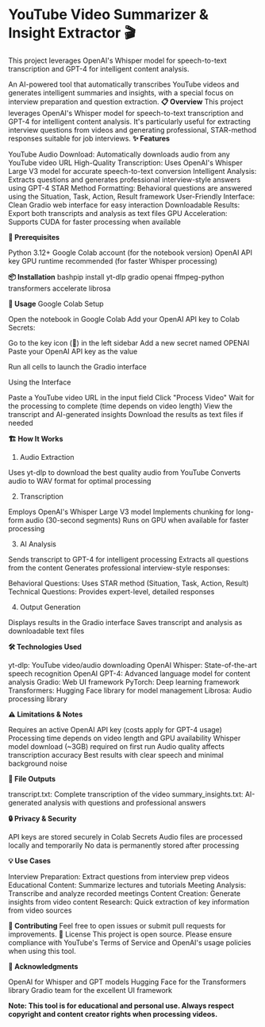 # YouTube Video Summarizer & Insight Extractor 🎬
This project leverages OpenAI's Whisper model for speech-to-text transcription and GPT-4 for intelligent content analysis.



An AI-powered tool that automatically transcribes YouTube videos and generates intelligent summaries and insights, with a special focus on interview preparation and question extraction.
**📋 Overview**
This project leverages OpenAI's Whisper model for speech-to-text transcription and GPT-4 for intelligent content analysis. It's particularly useful for extracting interview questions from videos and generating professional, STAR-method responses suitable for job interviews.
**✨ Features**

YouTube Audio Download: Automatically downloads audio from any YouTube video URL
High-Quality Transcription: Uses OpenAI's Whisper Large V3 model for accurate speech-to-text conversion
Intelligent Analysis: Extracts questions and generates professional interview-style answers using GPT-4
STAR Method Formatting: Behavioral questions are answered using the Situation, Task, Action, Result framework
User-Friendly Interface: Clean Gradio web interface for easy interaction
Downloadable Results: Export both transcripts and analysis as text files
GPU Acceleration: Supports CUDA for faster processing when available

**🔧 Prerequisites**

Python 3.12+
Google Colab account (for the notebook version)
OpenAI API key
GPU runtime recommended (for faster Whisper processing)

**📦 Installation**
bashpip install yt-dlp gradio openai ffmpeg-python transformers accelerate librosa

**🚀 Usage**
Google Colab Setup

Open the notebook in Google Colab
Add your OpenAI API key to Colab Secrets:

Go to the key icon (🔑) in the left sidebar
Add a new secret named OPENAI
Paste your OpenAI API key as the value


Run all cells to launch the Gradio interface

Using the Interface

Paste a YouTube video URL in the input field
Click "Process Video"
Wait for the processing to complete (time depends on video length)
View the transcript and AI-generated insights
Download the results as text files if needed

**🏗️ How It Works**
1. Audio Extraction

Uses yt-dlp to download the best quality audio from YouTube
Converts audio to WAV format for optimal processing

2. Transcription

Employs OpenAI's Whisper Large V3 model
Implements chunking for long-form audio (30-second segments)
Runs on GPU when available for faster processing

3. AI Analysis

Sends transcript to GPT-4 for intelligent processing
Extracts all questions from the content
Generates professional interview-style responses:

Behavioral Questions: Uses STAR method (Situation, Task, Action, Result)
Technical Questions: Provides expert-level, detailed responses



4. Output Generation

Displays results in the Gradio interface
Saves transcript and analysis as downloadable text files

**🛠️ Technologies Used**

yt-dlp: YouTube video/audio downloading
OpenAI Whisper: State-of-the-art speech recognition
OpenAI GPT-4: Advanced language model for content analysis
Gradio: Web UI framework
PyTorch: Deep learning framework
Transformers: Hugging Face library for model management
Librosa: Audio processing library

**⚠️ Limitations & Notes**

Requires an active OpenAI API key (costs apply for GPT-4 usage)
Processing time depends on video length and GPU availability
Whisper model download (~3GB) required on first run
Audio quality affects transcription accuracy
Best results with clear speech and minimal background noise

**📄 File Outputs**

transcript.txt: Complete transcription of the video
summary_insights.txt: AI-generated analysis with questions and professional answers

**🔒 Privacy & Security**

API keys are stored securely in Colab Secrets
Audio files are processed locally and temporarily
No data is permanently stored after processing

**💡 Use Cases**

Interview Preparation: Extract questions from interview prep videos
Educational Content: Summarize lectures and tutorials
Meeting Analysis: Transcribe and analyze recorded meetings
Content Creation: Generate insights from video content
Research: Quick extraction of key information from video sources

**🤝 Contributing**
Feel free to open issues or submit pull requests for improvements.
📝 License
This project is open source. Please ensure compliance with YouTube's Terms of Service and OpenAI's usage policies when using this tool.

**🙏 Acknowledgments**

OpenAI for Whisper and GPT models
Hugging Face for the Transformers library
Gradio team for the excellent UI framework


**Note: This tool is for educational and personal use. Always respect copyright and content creator rights when processing videos.**
